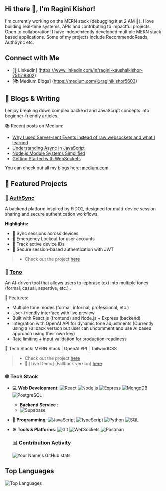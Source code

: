 ## Hi there 👋, I'm Ragini Kishor!
I'm currently working on the MERN stack (debugging it at 2 AM 🐞). I love building real-time systems, APIs and contributing to impactful projects. Open to collaboration!
I have independently developed multiple MERN stack based applications. Some of my projects include RecommendoReads, AuthSync etc.


## Connect with Me  
- [🔗 LinkedIn] (https://www.linkedin.com/in/ragini-kaushalkishor-751518302)
- [📚 Medium Blogs] (https://medium.com/@raginikishor5603)

##  📝 Blogs & Writing

I enjoy breaking down complex backend and JavaScript concepts into beginner-friendly articles.

📚 Recent posts on Medium:
- [Why I used Server-sent Events instead of raw websockets and what I learned](https://medium.com/@raginikishor5603/why-i-used-server-sent-events-instead-of-raw-websockets-and-what-i-learned-8faa8801d6e4)
- [Understanding Async in JavaScript](https://medium.com/@raginikishor5603/understanding-async-in-javascript-a-beginners-guide-to-asynchronous-programming-d2b4b9f18ccb)
- [Node.js Module Systems Simplified](https://medium.com/@raginikishor5603/import-vs-require-in-node-js-demystifying-commonjs-esm-92f3d87c6f4e)
- [Getting Started with WebSockets](https://medium.com/@raginikishor5603/websockets-explained-how-real-time-chat-apps-work-behind-the-scenes-efe643901ade)


You can check out all my blogs here: [medium.com](https://medium.com/@raginikishor5603)


## 📌 Featured Projects

### 🔐 [AuthSync](https://github.com/Ragini24-creator/AuthSync)
A backend platform inspired by FIDO2, designed for multi-device session sharing and secure authentication workflows.

**Highlights:**
- 🔄 Sync sessions across devices
- 🛑 Emergency Lockout for user accounts
- 📱 Track active device IDs
- 🔐 Secure session-based authentication with JWT

> - Check out the project [here](https://github.com/Ragini24-creator/AuthSync)

### 📝 [Tono](https://github.com/Ragini24-creator/Tono)

An AI-driven tool that allows users to rephrase text into multiple tones (formal, casual, assertive, etc.) .

🚀 Features:
- Multiple tone modes (formal, informal, professional, etc.)
- User-friendly interface with live preview
- Built with React.js (frontend) and Node.js + Express (backend)
- Integration with OpenAI API for dynamic tone adjustments (Currently using a Fallback version but user can uncomment and use AI based approach using their own key)
- Rate limiting + input validation for production-readiness

🔧 Tech Stack: MERN Stack | OpenAI API | TailwindCSS

> - Check out the project [here](https://github.com/Ragini24-creator/Tono)
> - 🔗 [Live Demo] (Fallback version) [here](https://tono-iota.vercel.app/)


### 🌐 Tech Stack
- 💻 **Web Development**: 
  ![React](https://img.shields.io/badge/-React-61DAFB?logo=react&logoColor=white&style=flat)
  ![Node.js](https://img.shields.io/badge/-Node.js-339933?logo=node.js&logoColor=white&style=flat)
  ![Express](https://img.shields.io/badge/-Express.js-000?logo=express&logoColor=white&style=flat)
  ![MongoDB](https://img.shields.io/badge/-MongoDB-47A248?logo=mongodb&logoColor=white&style=flat)
  ![PostgreSQL](https://img.shields.io/badge/PostgreSQL-316192?logo=postgresql&logoColor=white&style=flat)

  - **Backend Service** :
  - ![Supabase](https://img.shields.io/badge/Supabase-3ECF8E?logo=supabase&logoColor=white&style=flat)

- 📜 **Programming**: 
  ![JavaScript](https://img.shields.io/badge/-JavaScript-F7DF1E?logo=javascript&logoColor=black&style=flat)
  ![TypeScript](https://img.shields.io/badge/TypeScript-3178C6?logo=typescript&logoColor=white&style=flat)
  ![Python](https://img.shields.io/badge/-Python-3776AB?logo=python&logoColor=white&style=flat)
  ![SQL](https://img.shields.io/badge/-SQL-4479A1?logo=mysql&logoColor=white&style=flat)

- ⚙️ **Tools & Platforms**: 
  ![Git](https://img.shields.io/badge/-Git-F05032?logo=git&logoColor=white&style=flat)
  ![WebSockets](https://img.shields.io/badge/-WebSockets-000000?logo=websocket&logoColor=white&style=flat)
  ![Postman](https://img.shields.io/badge/-Postman-FF6C37?logo=postman&logoColor=white&style=flat)


  ### 📊 Contribution Activity
  ![Your Name's GitHub stats](https://github-readme-stats.vercel.app/api?username=Ragini24-creator&show_icons=true&hide_title=true&count_private=true&hide=prs)

## Top Languages
![Top Languages](https://github-readme-stats.vercel.app/api/top-langs/?username=Ragini24-creator&layout=compact&langs_count=6)



